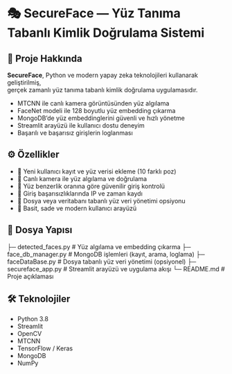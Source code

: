 # 🎭 SecureFace — Yüz Tanıma Tabanlı Kimlik Doğrulama Sistemi

## 📌 Proje Hakkında

**SecureFace**, Python ve modern yapay zeka teknolojileri kullanarak geliştirilmiş,  
gerçek zamanlı yüz tanıma tabanlı kimlik doğrulama uygulamasıdır.  

- MTCNN ile canlı kamera görüntüsünden yüz algılama  
- FaceNet modeli ile 128 boyutlu yüz embedding çıkarma  
- MongoDB’de yüz embeddinglerini güvenli ve hızlı yönetme  
- Streamlit arayüzü ile kullanıcı dostu deneyim  
- Başarılı ve başarısız girişlerin loglanması  

## ⚙️ Özellikler

- 🔹 Yeni kullanıcı kayıt ve yüz verisi ekleme (10 farklı poz)  
- 🔹 Canlı kamera ile yüz algılama ve doğrulama  
- 🔹 Yüz benzerlik oranına göre güvenilir giriş kontrolü  
- 🔹 Giriş başarısızlıklarında IP ve zaman kaydı  
- 🔹 Dosya veya veritabanı tabanlı yüz veri yönetimi opsiyonu  
- 🔹 Basit, sade ve modern kullanıcı arayüzü  

## 📁 Dosya Yapısı

├─ detected_faces.py       # Yüz algılama ve embedding çıkarma
├─ face_db_manager.py      # MongoDB işlemleri (kayıt, arama, loglama)
├─ faceDataBase.py         # Dosya tabanlı yüz veri yönetimi (opsiyonel)
├─ secureface_app.py       # Streamlit arayüzü ve uygulama akışı
└─ README.md               # Proje açıklaması

## 🛠 Teknolojiler

- Python 3.8
- Streamlit
- OpenCV
- MTCNN
- TensorFlow / Keras
- MongoDB
- NumPy


